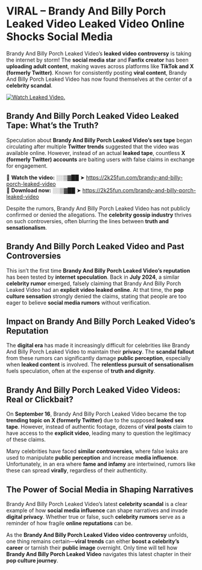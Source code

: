 # VIRAL – Brandy And Billy Porch Leaked Video Leaked Video Online Shocks Social Media 

Brandy And Billy Porch Leaked Video’s **leaked video controversy** is taking the internet by storm! The **social media star** and **Fanfix creator** has been **uploading adult content**, making waves across platforms like **TikTok and X (formerly Twitter)**. Known for consistently posting **viral content**, Brandy And Billy Porch Leaked Video has now found themselves at the center of a **celebrity scandal**.  

[![Watch Leaked Video.](https://miro.medium.com/v2/resize:fit:828/format:webp/1*cilzJN44JGOrTw9NJCrNHA.gif "Watch Leaked Video")](https://2k25fun.com/brandy-and-billy-porch-leaked-video)

## **Brandy And Billy Porch Leaked Video Leaked Tape: What’s the Truth?**  
Speculation about **Brandy And Billy Porch Leaked Video’s sex tape** began circulating after multiple **Twitter trends** suggested that the video was available online. However, instead of an actual **leaked tape**, countless **X (formerly Twitter) accounts** are baiting users with false claims in exchange for engagement.  

🔹 **Watch the video:** ░░▒▓██ ➤ https://2k25fun.com/brandy-and-billy-porch-leaked-video  
🔹 **Download now:** ░░▒▓██ ➤ https://2k25fun.com/brandy-and-billy-porch-leaked-video  

Despite the rumors, Brandy And Billy Porch Leaked Video has not publicly confirmed or denied the allegations. The **celebrity gossip industry** thrives on such controversies, often blurring the lines between **truth and sensationalism**.  

## **Brandy And Billy Porch Leaked Video and Past Controversies**  
This isn’t the first time **Brandy And Billy Porch Leaked Video’s reputation** has been tested by **internet speculation**. Back in **July 2024**, a similar **celebrity rumor** emerged, falsely claiming that Brandy And Billy Porch Leaked Video had an **explicit video leaked online**. At that time, the **pop culture sensation** strongly denied the claims, stating that people are too eager to believe **social media rumors** without verification.  

## **Impact on Brandy And Billy Porch Leaked Video’s Reputation**  
The **digital era** has made it increasingly difficult for celebrities like Brandy And Billy Porch Leaked Video to maintain their **privacy**. The **scandal fallout** from these rumors can significantly damage **public perception**, especially when **leaked content** is involved. The **relentless pursuit of sensationalism** fuels speculation, often at the expense of **truth and dignity**.  

## **Brandy And Billy Porch Leaked Video Videos: Real or Clickbait?**  
On **September 16**, Brandy And Billy Porch Leaked Video became the top **trending topic on X (formerly Twitter)** due to the supposed **leaked sex tape**. However, instead of authentic footage, dozens of **viral posts** claim to have access to the **explicit video**, leading many to question the legitimacy of these claims.  

Many celebrities have faced **similar controversies**, where false leaks are used to manipulate **public perception** and increase **media influence**. Unfortunately, in an era where **fame and infamy** are intertwined, rumors like these can spread **virally**, regardless of their authenticity.  

## **The Power of Social Media in Shaping Narratives**  
Brandy And Billy Porch Leaked Video’s latest **celebrity scandal** is a clear example of how **social media influence** can shape narratives and invade **digital privacy**. Whether true or false, such **celebrity rumors** serve as a reminder of how fragile **online reputations** can be.  

As the **Brandy And Billy Porch Leaked Video video controversy** unfolds, one thing remains certain—**viral trends** can either **boost a celebrity’s career** or tarnish their **public image** overnight. Only time will tell how **Brandy And Billy Porch Leaked Video** navigates this latest chapter in their **pop culture journey**. 
